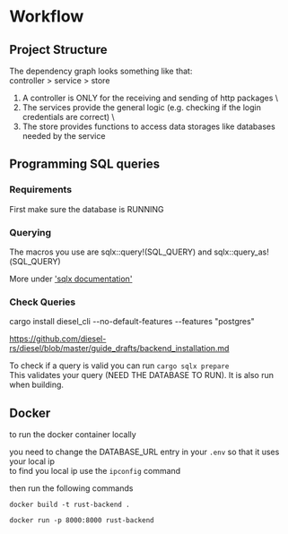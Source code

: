 # Workflow

## Project Structure
The dependency graph looks something like that: \
controller > service > store 
1. A controller is ONLY for the receiving and sending of http packages \
2. The services provide the general logic (e.g. checking if the login credentials are correct) \
3. The store provides functions to access data storages like databases needed by the service

## Programming SQL queries

### Requirements

First make sure the database is RUNNING

### Querying


The macros you use are sqlx::query!(SQL_QUERY) and sqlx::query_as!(SQL_QUERY)

More under ['sqlx documentation'](https://docs.rs/sqlx/latest/sqlx/)

### Check Queries

cargo install diesel_cli --no-default-features --features "postgres"

https://github.com/diesel-rs/diesel/blob/master/guide_drafts/backend_installation.md

To check if a query is valid you can run `cargo sqlx prepare` \
This validates your query (NEED THE DATABASE TO RUN). It is also run when building.

## Docker

to run the docker container locally 

you need to change the DATABASE_URL entry in your `.env` so that it uses your local ip \
to find you local ip use the `ipconfig` command

then run the following commands

`docker build -t rust-backend .`

`docker run -p 8000:8000 rust-backend`
